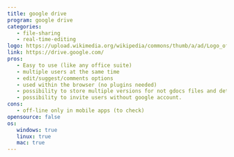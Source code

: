 ```yaml
---
title: google drive
program: google drive
categories:
   - file-sharing
   - real-time-editing
logo: https://upload.wikimedia.org/wikipedia/commons/thumb/a/ad/Logo_of_Google_Drive.svg/2000px-Logo_of_Google_Drive.svg.png
link: https://drive.google.com/
pros:
   - Easy to use (like any office suite)
   - multiple users at the same time
   - edit/suggest/comments options
   - used within the browser (no plugins needed)
   - possibility to store multiple versions for not gdocs files and detailed history of their files.
   - possibility to invite users without google account.
cons:
   - off-line only in mobile apps (to check)
opensource: false
os:
   windows: true
   linux: true
   mac: true
---
```

